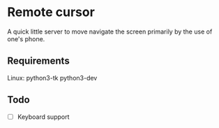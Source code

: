 # Remote cursor

A quick little server to move navigate the screen
primarily by the use of one's phone.

## Requirements

Linux:
python3-tk python3-dev

## Todo

- [ ] Keyboard support
